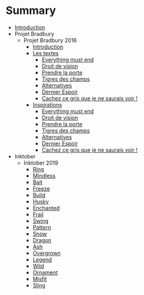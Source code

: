 # Summary

* [Introduction](README.md)
* Projet Bradbury
  * Projet Bradbury 2016
    * [Introduction](projet_bradbury/2016/README.md)
    * [Les textes](projet_bradbury/2016/textes/textes.md)
       *  [Everything must end](projet_bradbury/2016/textes/everything_must_end.md)
       *  [Droit de vision](projet_bradbury/2016/textes/droit_de_vision.md)
       *  [Prendre la porte](projet_bradbury/2016/textes/prendre_la_porte.md)
       *  [Tigres des champs](projet_bradbury/2016/textes/tigres_des_champs.md)
       *  [Alternatives](projet_bradbury/2016/textes/alternatives.md)
       *  [Dernier Espoir](projet_bradbury/2016/textes/dernier_espoir.md)
       *  [Cachez ce gris que je ne saurais voir !](projet_bradbury/2016/textes/gris.md)
    * [Inspirations](projet_bradbury/2016/explications_textes/inspirations.md)
       *  [Everything must end](projet_bradbury/2016/explications_textes/everything_must_end.md)
       *  [Droit de vision](projet_bradbury/2016/explications_textes/droit_de_vision.md)
       *  [Prendre la porte](projet_bradbury/2016/explications_textes/prendre_la_porte.md)
       *  [Tigres des champs](projet_bradbury/2016/explications_textes/tigres_des_champs.md)
       *  [Alternatives](projet_bradbury/2016/explications_textes/alternatives.md)
       *  [Dernier Espoir](projet_bradbury/2016/explications_textes/dernier_espoir.md)
       *  [Cachez ce gris que je ne saurais voir !](projet_bradbury/2016/explications_textes/gris.md)
* Inktober
  * Inktober 2019
    * [Ring](inktober/2019/ring.md)
    * [Mindless](inktober/2019/mindless.md)
    * [Bait](inktober/2019/bait.md)
    * [Freeze](inktober/2019/freeze.md)
    * [Build](inktober/2019/build.md)
    * [Husky](inktober/2019/husky.md)
    * [Enchanted](inktober/2019/enchanted.md)
    * [Frail](inktober/2019/frail.md)
    * [Swing](inktober/2019/swing.md)
    * [Pattern](inktober/2019/pattern.md)
    * [Snow](inktober/2019/snow.md)
    * [Dragon](inktober/2019/dragon.md)
    * [Ash](inktober/2019/ash.md)
    * [Overgrown](inktober/2019/overgrown.md)
    * [Legend](inktober/2019/legend.md)
    * [Wild](inktober/2019/wild.md)
    * [Ornament](inktober/2019/ornament.md)
    * [Misfit](inktober/2019/misfit.md)
    * [Sling](inktober/2019/sling.md)
